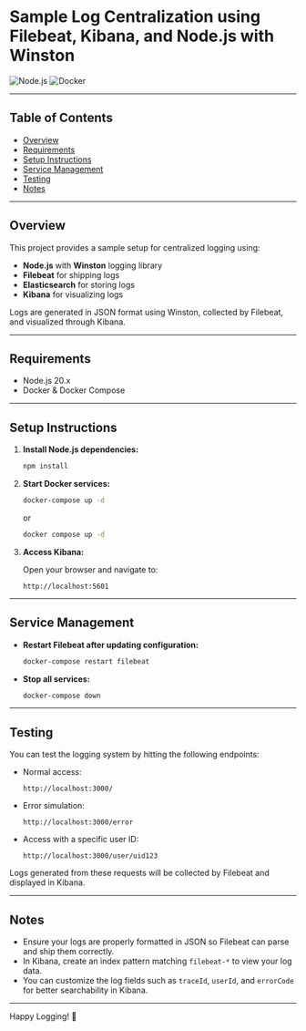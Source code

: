 # Sample Log Centralization using Filebeat, Kibana, and Node.js with Winston

![Node.js](https://img.shields.io/badge/Node.js-20.x-green)
![Docker](https://img.shields.io/badge/Docker-20.x-blue)

---

## Table of Contents

- [Overview](#overview)
- [Requirements](#requirements)
- [Setup Instructions](#setup-instructions)
- [Service Management](#service-management)
- [Testing](#testing)
- [Notes](#notes)

---

## Overview

This project provides a sample setup for centralized logging using:

- **Node.js** with **Winston** logging library
- **Filebeat** for shipping logs
- **Elasticsearch** for storing logs
- **Kibana** for visualizing logs

Logs are generated in JSON format using Winston, collected by Filebeat, and visualized through Kibana.

---

## Requirements

- Node.js 20.x
- Docker & Docker Compose

---

## Setup Instructions

1. **Install Node.js dependencies:**

   ```bash
   npm install
   ```

2. **Start Docker services:**

   ```bash
   docker-compose up -d
   ```
   or
   ```bash
   docker compose up -d
   ```

3. **Access Kibana:**

   Open your browser and navigate to:
   ```
   http://localhost:5601
   ```

---

## Service Management

- **Restart Filebeat after updating configuration:**

   ```bash
   docker-compose restart filebeat
   ```

- **Stop all services:**

   ```bash
   docker-compose down
   ```

---

## Testing

You can test the logging system by hitting the following endpoints:

- Normal access:
  ```
  http://localhost:3000/
  ```

- Error simulation:
  ```
  http://localhost:3000/error
  ```

- Access with a specific user ID:
  ```
  http://localhost:3000/user/uid123
  ```

Logs generated from these requests will be collected by Filebeat and displayed in Kibana.

---

## Notes

- Ensure your logs are properly formatted in JSON so Filebeat can parse and ship them correctly.
- In Kibana, create an index pattern matching `filebeat-*` to view your log data.
- You can customize the log fields such as `traceId`, `userId`, and `errorCode` for better searchability in Kibana.

---

Happy Logging! :rocket:

